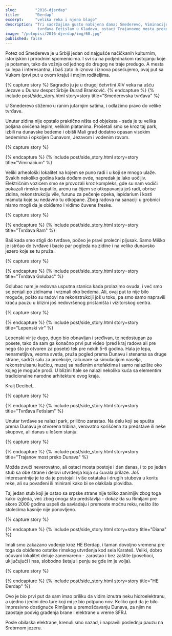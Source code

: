 ```yaml
---
slug:        "2016-djerdap"
title:       "Đerdap"
excerpt:     "velika reka i njeno blago"
description: "Tri sadržajima gusto nabijena dana: Smederevo, Viminacijum, tvrđava Ram, tvrđava Golubac, Lepenski vir, 
              tvrđava Fetislam u Kladovu, ostaci Trajanovog mosta preko Dunava, obilazak HE Đerdap, Srebrno ostrvo"
image: "/putopisi/2016-djerdap/img/60.jpg"
published: false
---
```


Potez od Smedereva je u Srbiji jedan od najgušće načičkanih kulturnim, istorijskim i prirodnim spomenicima.
I svi su na podjednakom rastojanju koje je potaman, tako da vožnja od jednog do drugog ne traje predugo. A mesta
su lepa i interesantna, i baš zato ih iznova i iznova posećujemo, ovaj put sa Vukom (prvi put u ovom kraju) i
mojim roditeljima.

{% capture story %}
Sagradio ju je u drugoj četvrtini XIV veka na ušću Jezave u Dunav despot Srbije Đurađ Branković.
{% endcapture %}
{% include post/side_story.html story=story title="Smederevska tvrđava" %}

U Smederevo stižemo u ranim jutarnjim satima, i odlazimo pravo do velike tvrđave.

Unutar zidina nije opstalo praktično ništa od objekata - sada je tu velika poljana oivičena lepim, velikim
platanima. Prošetali smo se kroz taj park, izbili na dunavske bedeme i obišli Mali grad dodatno opasan
visokim bedemima i opkoljen Dunavom, Jezavom i vodenim rovom.

{% capture story %}

{% endcapture %}
{% include post/side_story.html story=story title="Viminacium" %}

Veliki arheološki lokalitet na kojem se puno radi i u koji se mnogo ulaže. Svakih nekoliko godina kada dođem
ovde, napredak je lako uočljiv. Električnim vozićem smo se provozali kroz kompleks, gde su nam vodiči pokazali
rimsko kupatilo, arenu na čijem se otkopavanju još radi, obrise zidina, rekonstrukciju vile, furunu za pečenje
opeka, lapidarium i kosti mamuta koje su nedavno tu otkopane. Zbog radova na sanaciji u grobnici nismo mogli da
je obiđemo i vidimo čuvene freske.

{% capture story %}

{% endcapture %}
{% include post/side_story.html story=story title="Tvrđava Ram" %}

Baš kada smo stigli do tvrđave, počeo je pravi prolećni pljusak. Samo Miško je istrčao do tvrđave i bacio par
pogleda na zidine i na veliko dunavsko jezero koje se tu pruža.

{% capture story %}

{% endcapture %}
{% include post/side_story.html story=story title="Tvrđava Golubac" %}

Golubac nam je redovna usputna stanica kada prolazimo ovuda, i već smo se penjali po zidinama i vrzmali oko
bedema. Ali, ovaj put to nije bilo moguće, pošto su radovi na rekonstrukciji još u toku, pa smo samo napravili
kraću pauzu u blizini još nedovršenog pristaništa i vizitorskog centra.


{% capture story %}

{% endcapture %}
{% include post/side_story.html story=story title="Lepenski vir" %}

Lepenski vir je dugo, dugo bio obnavljan i sređivan, te nedostupan za posete, tako da sam ga konačno prvi put video
(pred kraj radova ali pre nego što je otvoren za posete) tek pre nekih 5-6 godina. Hala je lepa, nenametljiva,
veoma svetla, pruža pogled prema Dunavu i stenama sa druge strane, sadrži salu za proekcije, računare sa
simulacijom naselja, rekonstruisanu kućicu, muzej sa nađenim artefaktima i samo nalazište oko kojeg je moguće
proći. U blizini hale se nalazi nekoliko kuća sa elementim tradicionalne narodne arhitekture ovog kraja.

Kralj Decibel...

{% capture story %}

{% endcapture %}
{% include post/side_story.html story=story title="Tvrđava Fetislam" %}

Unutar tvrđave se nalazi park, prilično zarastao. Na delu koji se spušta prema Dunavu je otvorena tribina,
verovatno korišćena za predstave ili neke skupove, ali danas u lošem stanju.

{% capture story %}

{% endcapture %}
{% include post/side_story.html story=story title="Trajanov most preko Dunava" %}

Možda zvuči neverovatno, ali ostaci mosta postoje i dan danas, i to po jedan stub sa obe strane i delovi 
utvrđenja koja su čuvala prilaze. Još interesantnije je to da je postojali i više ostataka i drugih stubova
u koritu reke, ali su povađeni ili minirani kako bi se olakšala plovidba.

Taj jedan stub koji je ostao sa srpske strane nije toliko zanimljiv zbog toga kako izgleda, već zbog onoga
što predstavlja - dokaz da su Rimljani pre skoro 2000 godina uspeli da savladaju i premoste moćnu reku, nešto
što stolećima kasnije nije ponovljeno.

{% capture story %}

{% endcapture %}
{% include post/side_story.html story=story title="Diana" %}

Imali smo zakazano vođenje kroz HE Đerdap, i taman dovoljno vremena pre toga da obiđemo ostatke rimskog utvrđenja
kod sela Karateš. Veliki, dobro očuvani lokalitet deluje zanemareno - zarastao i bez zaštite (posetioci, uključujući
i nas, slobodno šetaju i penju se gde im je volja).

{% capture story %}

{% endcapture %}
{% include post/side_story.html story=story title="HE Đerdap" %}

Ovo je bio prvi put da sam imao priliku da vidim iznutra neku hidroelektranu, a ujedno i jedini deo ture koji mi
je bio potpuno nov. Koliko god da je bilo impresivno dostignuće Rimljana u premošćavanju Dunava, za njim
ne zaostaje podvig građenja brane i elektrane u vreme SFRJ.

Posle obilaska elektrane, krenuli smo nazad, i napravili poslednju pauzu na Srebrnom jezeru.